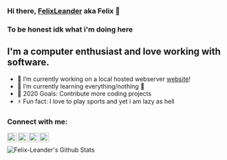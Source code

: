 ### Hi there, [FelixLeander][website] aka Felix 👋

### To be honest idk what i'm doing here

## I'm a computer enthusiast and love working with software.
- 🔭 I’m currently working on a local hosted webserver [website]!
- 🌱 I’m currently learning everything/nothing 🤣
- 🥅 2020 Goals: Contribute more coding projects
- ⚡ Fun fact: I love to play sports and yet i am lazy as hell


### Connect with me:

[<img align="left" alt="Felix-Leander.de" width="22px" src="Felix-Leande.de" />][website]
[<img align="left" alt="Felix-Leander | YouTube" width="22px" src="https://cdn.jsdelivr.net/npm/simple-icons@v3/icons/youtube.svg" />][youtube]
[<img align="left" alt="Felix-Leander | Twitter" width="22px" src="https://cdn.jsdelivr.net/npm/simple-icons@v3/icons/twitter.svg" />][twitter]
[<img align="left" alt="Felix-Leander | LinkedIn" width="22px" src="https://cdn.jsdelivr.net/npm/simple-icons@v3/icons/linkedin.svg" />][linkedin]
<br />


<img align="left" alt="Felix-Leander's Github Stats" src="https://i.ibb.co/sQd2KCv/ANETVIu-H-400x400.jpg" />

[website]: https://Felix-Leander.de
[twitter]: https://twitter.com/Leander_Flix
[youtube]: https://www.youtube.com/channel/UCFHQ5Y4g5Kahb4ATG1swlcw
[linkedin]: https://www.linkedin.com/in/felix-kreuzberger-a370221b4/
